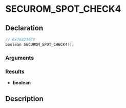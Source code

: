 # SECUROM_SPOT_CHECK4

## Declaration
```cpp
// 0x764236CE
boolean SECUROM_SPOT_CHECK4();
```

### Arguments

### Results
- **boolean**

## Description
